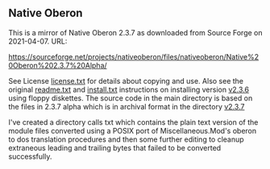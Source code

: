 Native Oberon
-------------

This is a mirror of Native Oberon 2.3.7 as downloaded from
Source Forge on 2021-04-07. URL:

https://sourceforge.net/projects/nativeoberon/files/nativeoberon/Native%20Oberon%202.3.7%20Alpha/

See License [license.txt](license.txt) for details about
copying and use. Also see the original [readme.txt](v2.3.6/readme.txt)
and [install.txt](v2.3.6/install.txt) instructions on installing version [v2.3.6](./v2.3.6/)
using floppy diskettes. The source code in the main directory is based on the files
in 2.3.7 alpha which is in archival format in the directory [v2.3.7](./v2.3.7/)

I've created a directory calls txt which contains the plain text
version of the module files converted using a POSIX port of
Miscellaneous.Mod's oberon to dos translation procedures and then
some further editing to cleanup extraneous leading and trailing
bytes that failed to be converted successfully.






